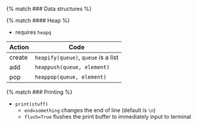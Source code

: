---
---

{% match ### Data structures %}

{% match #### Heap %}
- requires `heapq`

| Action | Code                                |
| ---    | ---                                 |
| create | `heapify(queue)`, `queue` is a list |
| add    | `heappush(queue, element)`          |
| pop    | `heappop(queue, element)`           |

{% match ### Printing %}
- `print(stuff)`
	- `end=something` changes the end of line (default is `\n`)
	- `flush=True` flushes the print buffer to immediately input to terminal
